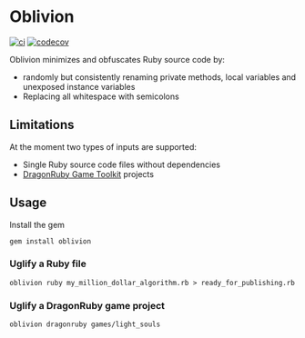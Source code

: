 # Oblivion

[![ci](https://circleci.com/gh/kfischer-okarin/oblivion.svg?style=svg)](https://app.circleci.com/pipelines/github/kfischer-okarin/oblivion?branch=master) [![codecov](https://codecov.io/gh/kfischer-okarin/oblivion/branch/master/graph/badge.svg)](https://codecov.io/gh/kfischer-okarin/oblivion)


Oblivion minimizes and obfuscates Ruby source code by:
* randomly but consistently renaming private methods, local variables and unexposed instance variables
* Replacing all whitespace with semicolons

## Limitations

At the moment two types of inputs are supported:
* Single Ruby source code files without dependencies
* [DragonRuby Game Toolkit](https://dragonruby.itch.io/dragonruby-gtk) projects

## Usage

Install the gem

```
gem install oblivion
```

### Uglify a Ruby file

```
oblivion ruby my_million_dollar_algorithm.rb > ready_for_publishing.rb
```

### Uglify a DragonRuby game project

```
oblivion dragonruby games/light_souls
```
